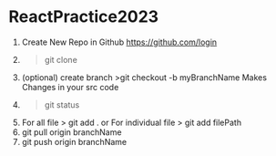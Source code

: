 # ReactPractice2023 
1) Create New Repo in Github https://github.com/login
2) >git clone <url>
3) (optional) create branch >git checkout -b myBranchName
Makes Changes in your src code
4) > git status
5) For all file > git add .
or
For individual file > git add filePath
6) git pull origin branchName
7) git push origin branchName
  
